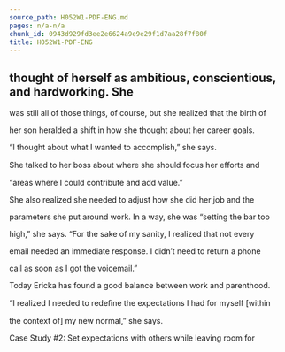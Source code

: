 ```yaml
---
source_path: H052W1-PDF-ENG.md
pages: n/a-n/a
chunk_id: 0943d929fd3ee2e6624a9e9e29f1d7aa28f7f80f
title: H052W1-PDF-ENG
---
```

## thought of herself as ambitious, conscientious, and hardworking. She

was still all of those things, of course, but she realized that the birth of

her son heralded a shift in how she thought about her career goals.

“I thought about what I wanted to accomplish,” she says.

She talked to her boss about where she should focus her eﬀorts and

“areas where I could contribute and add value.”

She also realized she needed to adjust how she did her job and the

parameters she put around work. In a way, she was “setting the bar too

high,” she says. “For the sake of my sanity, I realized that not every

email needed an immediate response. I didn’t need to return a phone

call as soon as I got the voicemail.”

Today Ericka has found a good balance between work and parenthood.

“I realized I needed to redeﬁne the expectations I had for myself [within

the context of] my new normal,” she says.

Case Study #2: Set expectations with others while leaving room for
